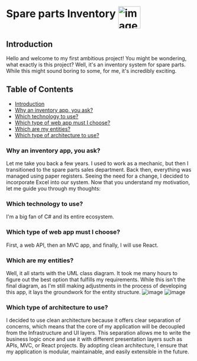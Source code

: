 # Spare parts Inventory <img src="https://github.com/jhonatanELC/SpareInventory/assets/160936645/ebb70a38-e554-4ee4-90aa-e072e4c0c546" alt="image" width="60" height="60" align="middle"> 

## Introduction
Hello and welcome to my first ambitious project! You might be wondering, what exactly is this project? Well, it's an inventory system for spare parts. While this might sound boring to some, for me, it's incredibly exciting.

## Table of Contents
- [Introduction](#introduction)
- [Why an inventory app, you ask?](#why-an-inventory-app-you-ask)
- [Which technology to use?](#which-technology-to-use)
- [Which type of web app must I choose?](#which-type-of-web-app-must-i-choose)
- [Which are my entities?](#which-are-my-entities)
- [Which type of architecture to use?](#which-type-of-architecture-to-use)

### **Why an inventory app, you ask?**

Let me take you back a few years. I used to work as a mechanic, but then I transitioned to the spare parts sales department. Back then, everything was managed using paper registers. Seeing the need for a change, I decided to incorporate Excel into our system. Now that you understand my motivation, let me guide you through my thoughts:

### **Which technology to use?**

I'm a big fan of C# and its entire ecosystem.

### **Which type of web app must I choose?**

First, a web API, then an MVC app, and finally, I will use React.

### **Which are my entities?**

Well, it all starts with the UML class diagram. It took me many hours to figure out the best option that fulfills my requirements. While this isn't the final diagram, as I'm still making adjustments in the process of developing this app, it lays the groundwork for the entity structure.
![image](https://github.com/jhonatanELC/SpareInventory/assets/160936645/56488ec0-5538-4841-b794-ce804eaf2763)
![image](https://github.com/jhonatanELC/SpareInventory/assets/160936645/a7643573-1bce-400a-b771-66a4caaa9dd3)


### **Which type of architecture to use?**

I decided to use clean architecture because it offers clear separation of concerns, which means that the core of my application will be decoupled from the Infrastructure and UI layers. This separation allows me to write the business logic once and use it with different presentation layers such as APIs, MVC, or React projects. By adopting clean architecture, I ensure that my application is modular, maintainable, and easily extensible in the future.



